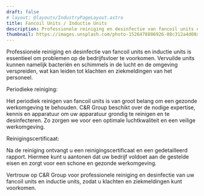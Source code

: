 ```yaml
---
draft: false
# layout: @layouts/IndustryPageLayout.astro
title: Fancoil Units / Inductie Units
description: Professionele reiniging en desinfectie van fancoil units en inductie units om klachten en ziekmeldingen te voorkomen. Ontvang een reinigingscertificaat voor naleving van de gestelde eisen. [Voeg SEO-beschrijving toe]
thumbnail: https://images.unsplash.com/photo-1526478806926-08c312a4d08a?ixlib=rb-4.0.3&ixid=MnwxMjA3fDB8MHxwaG90by1wYWdlfHx8fGVufDB8fHx8&auto=format&fit=crop&w=800&q=80
---
```


Professionele reiniging en desinfectie van fancoil units en inductie units is essentieel om problemen op de bedrijfsvloer te voorkomen. Vervuilde units kunnen namelijk bacteriën en schimmels in de lucht en de omgeving verspreiden, wat kan leiden tot klachten en ziekmeldingen van het personeel.

Periodieke reiniging:

Het periodiek reinigen van fancoil units is van groot belang om een gezonde werkomgeving te behouden. C&R Group beschikt over de nodige expertise, kennis en apparatuur om uw apparatuur grondig te reinigen en te desinfecteren. Zo zorgen we voor een optimale luchtkwaliteit en een veilige werkomgeving.

Reinigingscertificaat:

Na de reiniging ontvangt u een reinigingscertificaat en een gedetailleerd rapport. Hiermee kunt u aantonen dat uw bedrijf voldoet aan de gestelde eisen en zorgt voor een schone en gezonde werkomgeving.

Vertrouw op C&R Group voor professionele reiniging en desinfectie van uw fancoil units en inductie units, zodat u klachten en ziekmeldingen kunt voorkomen.

